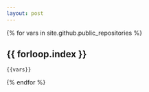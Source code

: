 ```yaml
---
layout: post
---
```





{% for vars in site.github.public_repositories %}
## {{ forloop.index }}
    {{vars}}
{% endfor %}
